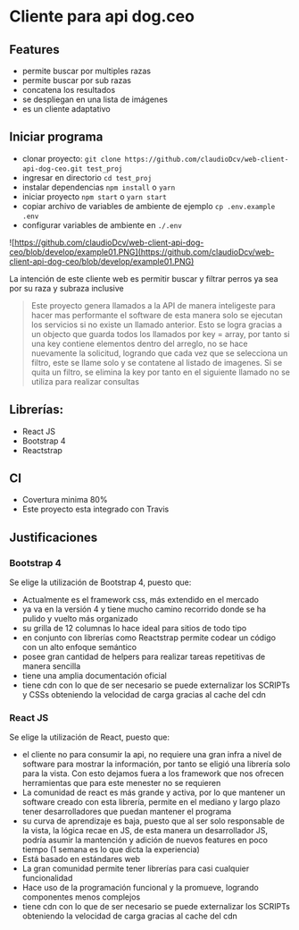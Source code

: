 # Cliente para api dog.ceo
 
## Features
- permite buscar por multiples razas
- permite buscar por sub razas
- concatena los resultados
- se despliegan en una lista de imágenes
- es un cliente adaptativo
 
## Iniciar programa
- clonar proyecto: `git clone https://github.com/claudioDcv/web-client-api-dog-ceo.git test_proj`
- ingresar en directorio `cd test_proj`
- instalar dependencias `npm install` o `yarn`
- iniciar proyecto `npm start` o `yarn start`
- copiar archivo de variables de ambiente de ejemplo `cp .env.example .env`
- configurar variables de ambiente en `./.env`
 
![https://github.com/claudioDcv/web-client-api-dog-ceo/blob/develop/example01.PNG](https://github.com/claudioDcv/web-client-api-dog-ceo/blob/develop/example01.PNG)
 
La intención de este cliente web es permitir buscar y filtrar perros ya sea por su raza y subraza inclusive

> Este proyecto genera llamados a la API de manera inteligeste para hacer mas performante el software
> de esta manera solo se ejecutan los servicios si no existe un llamado anterior. Esto se logra gracias
> a un objecto que guarda todos los llamados por key = array, por tanto si una key contiene elementos
> dentro del arreglo, no se hace nuevamente la solicitud, logrando que cada vez que se selecciona un
> filtro, este se llame solo y se contatene al listado de imagenes. Si se quita un filtro, se elimina
> la key por tanto en el siguiente llamado no se utiliza para realizar consultas
 
## Librerías:
- React JS
- Bootstrap 4
- Reactstrap
 

## CI
- Covertura minima 80%
- Este proyecto esta integrado con Travis

## Justificaciones
 
### Bootstrap 4
Se elige la utilización de Bootstrap 4, puesto que:
- Actualmente es el framework css, más extendido en el mercado
- ya va en la versión 4 y tiene mucho camino recorrido donde se ha pulido y vuelto más organizado
- su grilla de 12 columnas lo hace ideal para sitios de todo tipo
- en conjunto con librerías como Reactstrap permite codear un código con un alto enfoque semántico
- posee gran cantidad de helpers para realizar tareas repetitivas de manera sencilla
- tiene una amplia documentación oficial
- tiene cdn con lo que de ser necesario se puede externalizar los SCRIPTs y CSSs obteniendo la velocidad de carga gracias al cache del cdn
 
### React JS
Se elige la utilización de React, puesto que:
- el cliente no para consumir la api, no requiere una gran infra a nivel de software para mostrar la información, por tanto se eligió una librería solo para la vista. Con esto dejamos fuera a los framework que nos ofrecen herramientas que para este menester no se requieren
- La comunidad de react es más grande y activa, por lo que mantener un software creado con esta librería, permite en el mediano y largo plazo tener desarrolladores que puedan mantener el programa
- su curva de aprendizaje es baja, puesto que al ser solo responsable de la vista, la lógica recae en JS, de esta manera un desarrollador JS, podría asumir la mantención y adición de nuevos features en poco tiempo (1 semana es lo que dicta la experiencia)
- Está basado en estándares web
- La gran comunidad permite tener librerías para casi cualquier funcionalidad
- Hace uso de la programación funcional y la promueve, logrando componentes menos complejos
- tiene cdn con lo que de ser necesario se puede externalizar los SCRIPTs obteniendo la velocidad de carga gracias al cache del cdn
 

